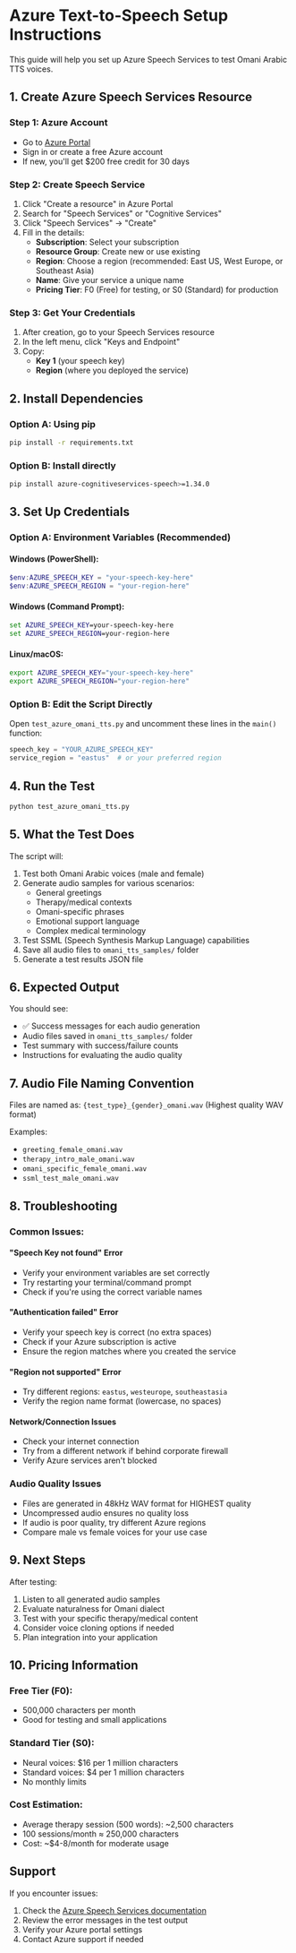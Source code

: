 # Azure Text-to-Speech Setup Instructions

This guide will help you set up Azure Speech Services to test Omani Arabic TTS voices.

## 1. Create Azure Speech Services Resource

### Step 1: Azure Account
- Go to [Azure Portal](https://portal.azure.com)
- Sign in or create a free Azure account
- If new, you'll get $200 free credit for 30 days

### Step 2: Create Speech Service
1. Click "Create a resource" in Azure Portal
2. Search for "Speech Services" or "Cognitive Services"
3. Click "Speech Services" → "Create"
4. Fill in the details:
   - **Subscription**: Select your subscription
   - **Resource Group**: Create new or use existing
   - **Region**: Choose a region (recommended: East US, West Europe, or Southeast Asia)
   - **Name**: Give your service a unique name
   - **Pricing Tier**: F0 (Free) for testing, or S0 (Standard) for production

### Step 3: Get Your Credentials
1. After creation, go to your Speech Services resource
2. In the left menu, click "Keys and Endpoint"
3. Copy:
   - **Key 1** (your speech key)
   - **Region** (where you deployed the service)

## 2. Install Dependencies

### Option A: Using pip
```bash
pip install -r requirements.txt
```

### Option B: Install directly
```bash
pip install azure-cognitiveservices-speech>=1.34.0
```

## 3. Set Up Credentials

### Option A: Environment Variables (Recommended)

#### Windows (PowerShell):
```powershell
$env:AZURE_SPEECH_KEY = "your-speech-key-here"
$env:AZURE_SPEECH_REGION = "your-region-here"
```

#### Windows (Command Prompt):
```cmd
set AZURE_SPEECH_KEY=your-speech-key-here
set AZURE_SPEECH_REGION=your-region-here
```

#### Linux/macOS:
```bash
export AZURE_SPEECH_KEY="your-speech-key-here"
export AZURE_SPEECH_REGION="your-region-here"
```

### Option B: Edit the Script Directly
Open `test_azure_omani_tts.py` and uncomment these lines in the `main()` function:
```python
speech_key = "YOUR_AZURE_SPEECH_KEY"
service_region = "eastus"  # or your preferred region
```

## 4. Run the Test

```bash
python test_azure_omani_tts.py
```

## 5. What the Test Does

The script will:
1. Test both Omani Arabic voices (male and female)
2. Generate audio samples for various scenarios:
   - General greetings
   - Therapy/medical contexts
   - Omani-specific phrases
   - Emotional support language
   - Complex medical terminology
3. Test SSML (Speech Synthesis Markup Language) capabilities
4. Save all audio files to `omani_tts_samples/` folder
5. Generate a test results JSON file

## 6. Expected Output

You should see:
- ✅ Success messages for each audio generation
- Audio files saved in `omani_tts_samples/` folder
- Test summary with success/failure counts
- Instructions for evaluating the audio quality

## 7. Audio File Naming Convention

Files are named as: `{test_type}_{gender}_omani.wav` (Highest quality WAV format)

Examples:
- `greeting_female_omani.wav`
- `therapy_intro_male_omani.wav`
- `omani_specific_female_omani.wav`
- `ssml_test_male_omani.wav`

## 8. Troubleshooting

### Common Issues:

#### "Speech Key not found" Error
- Verify your environment variables are set correctly
- Try restarting your terminal/command prompt
- Check if you're using the correct variable names

#### "Authentication failed" Error
- Verify your speech key is correct (no extra spaces)
- Check if your Azure subscription is active
- Ensure the region matches where you created the service

#### "Region not supported" Error
- Try different regions: `eastus`, `westeurope`, `southeastasia`
- Verify the region name format (lowercase, no spaces)

#### Network/Connection Issues
- Check your internet connection
- Try from a different network if behind corporate firewall
- Verify Azure services aren't blocked

### Audio Quality Issues
- Files are generated in 48kHz WAV format for HIGHEST quality
- Uncompressed audio ensures no quality loss
- If audio is poor quality, try different Azure regions
- Compare male vs female voices for your use case

## 9. Next Steps

After testing:
1. Listen to all generated audio samples
2. Evaluate naturalness for Omani dialect
3. Test with your specific therapy/medical content
4. Consider voice cloning options if needed
5. Plan integration into your application

## 10. Pricing Information

### Free Tier (F0):
- 500,000 characters per month
- Good for testing and small applications

### Standard Tier (S0):
- Neural voices: $16 per 1 million characters
- Standard voices: $4 per 1 million characters
- No monthly limits

### Cost Estimation:
- Average therapy session (500 words): ~2,500 characters
- 100 sessions/month ≈ 250,000 characters
- Cost: ~$4-8/month for moderate usage

## Support

If you encounter issues:
1. Check the [Azure Speech Services documentation](https://docs.microsoft.com/azure/cognitive-services/speech-service/)
2. Review the error messages in the test output
3. Verify your Azure portal settings
4. Contact Azure support if needed 